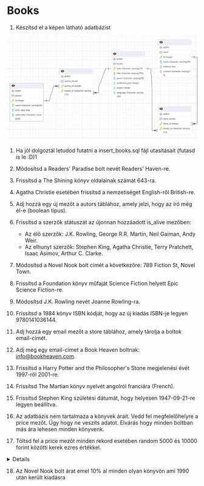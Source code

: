# Books
1. Készítsd el a képen látható adatbázist

![](./buleprint.PNG)

1. Ha jól dolgoztál letudod futatni a insert_books.sql fájl utasításait (futasd is le :D)1
1.  Módosítsd a Readers' Paradise bolt nevét Readers' Haven-re.
1. Frissítsd a The Shining könyv oldalainak számát 643-ra.
1. Agatha Christie esetében frissítsd a nemzetiséget English-ről British-re.
1. Adj hozzá egy új mezőt a autors táblához, amely jelzi, hogy az író még él-e (boolean típus).
1. Frissítsd a szerzők státuszát az újonnan hozzáadott is_alive mezőben:
    - Az élő szerzők: J.K. Rowling, George R.R. Martin, Neil Gaiman, Andy Weir.
    - Az elhunyt szerzők: Stephen King, Agatha Christie, Terry Pratchett, Isaac Asimov, Arthur C. Clarke.
1. Módosítsd a Novel Nook bolt címét a következőre: 789 Fiction St, Novel Town.
1. Frissítsd a Foundation könyv műfaját Science Fiction helyett Epic Science Fiction-re.
1. Módosítsd J.K. Rowling nevét Joanne Rowling-ra.
1. Frissítsd a 1984 könyv ISBN kódját, hogy az új kiadás ISBN-je legyen 9780141036144.
1. Adj hozzá egy email mezőt a store táblához, amely tárolja a boltok email-címét.
1. Adj meg egy email-címet a Book Heaven boltnak: info@bookheaven.com.
1. Frissítsd a Harry Potter and the Philosopher's Stone megjelenési évét 1997-ről 2001-re.
1. Frissítsd The Martian könyv nyelvét angolról franciára (French).
1. Frissítsd Stephen King születési dátumát, hogy helyesen 1947-09-21-re legyen beállítva.

1. Az adatbázis nem tartalmaza a könyvek árait. Vedd fel megfelelőhelyre a price mezőt. Úgy hogy ne veszíts adatot. Elvárás hogy minden boltban más ára lehesen minden könyvenk.
1. Töltsd fel a price mezőt minden rekord esetében random 5000 és 10000 forint közötti kerek ezres értékkel.

<DETAILS>
Random egész szám generálása egy adott tartományban

(pl. 5000 és 10000 között):

 ```sql
FLOOR(random()*6)1000+5000
  ``` 
 </DETAILS>

18. Az Novel Nook bolt árat emel 10% al minden olyan könyvön ami 1990 után került kiadásra







